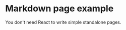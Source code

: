 <!-- ---
title: Markdown page example
--- -->

# Markdown page example

You don't need React to write simple standalone pages.
